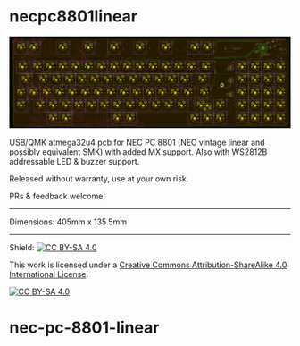 # necpc8801linear

![Screenshot of PCB](screenshot.png)

USB/QMK atmega32u4 pcb for NEC PC 8801 (NEC vintage linear and possibly equivalent SMK) with added MX support.  Also with WS2812B addressable LED & buzzer support.  

Released without warranty, use at your own risk.  

PRs & feedback welcome!

---

Dimensions: 405mm x 135.5mm

---

Shield: [![CC BY-SA 4.0][cc-by-sa-shield]][cc-by-sa]

This work is licensed under a
[Creative Commons Attribution-ShareAlike 4.0 International License][cc-by-sa].

[![CC BY-SA 4.0][cc-by-sa-image]][cc-by-sa]

[cc-by-sa]: http://creativecommons.org/licenses/by-sa/4.0/
[cc-by-sa-image]: https://licensebuttons.net/l/by-sa/4.0/88x31.png
[cc-by-sa-shield]: https://img.shields.io/badge/License-CC%20BY--SA%204.0-lightgrey.svg
# nec-pc-8801-linear
